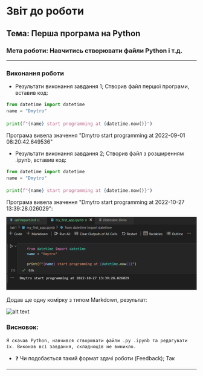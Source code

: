 # Звіт до роботи
## Тема: Перша програма на Python
### Мета роботи: Навчитись створювати файли Python і т.д.
---
### Виконання роботи
- Результати виконання завдання 1;
   Створив файл першої програми, вставив код:
```python
from datetime import datetime
name = "Dmytro"

print(f"{name} start programming at {datetime.now()}")
```
   Програма вивела значення "Dmytro start programming at 2022-09-01 08:20:42.649536"

- Результати виконання завдання 2;
   Створив файл з розширенням .ipynb, вставив код:
```python
from datetime import datetime
name = "Dmytro"

print(f"{name} start programming at {datetime.now()}")
```
   Програма вивела значення "Dmytro start programming at 2022-10-27 13:39:28.026029":

![alt text](https://github.com/11MaDmAn18/SUBD/blob/main/lab1/src/src_lab1_1.png "Результат")

   Додав ще одну комірку з типом Markdown, результат:

![alt text](https://i.imgur.com/AfvX0oD.jpg "Результат")

### Висновок: 
    Я скачав Python, навчився створювати файли .py .ipynb та редагувати їх. Виконав всі завдання, складнощів не виникло.
- :question: Чи подобається такий формат здачі роботи (Feedback);
Так
---